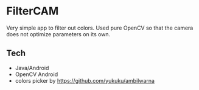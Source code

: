 # FilterCAM
Very simple app to filter out colors. Used pure OpenCV so that the camera does not optimize parameters on its own.

## Tech
- Java/Android
- OpenCV Android
- colors picker by https://github.com/yukuku/ambilwarna 
